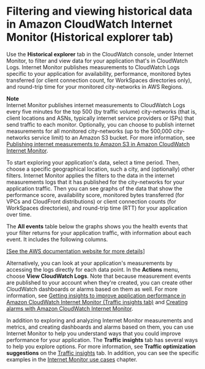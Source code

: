 # Filtering and viewing historical data in Amazon CloudWatch Internet Monitor \(Historical explorer tab\)<a name="CloudWatch-IM-historical-explorer"></a>

Use the **Historical explorer** tab in the CloudWatch console, under Internet Monitor, to filter and view data for your application that's in CloudWatch Logs\. Internet Monitor publishes measurements to CloudWatch Logs specific to your application for availability, performance, monitored bytes transferred \(or client connection count, for WorkSpaces directories only\), and round\-trip time for your monitored city\-networks in AWS Regions\.

**Note**  
Internet Monitor publishes internet measurements to CloudWatch Logs every five minutes for the top 500 \(by traffic volume\) city\-networks \(that is, client locations and ASNs, typically internet service providers or ISPs\) that send traffic to each monitor\. Optionally, you can choose to publish internet measurements for all monitored city\-networks \(up to the 500,000 city\-networks service limit\) to an Amazon S3 bucket\. For more information, see [Publishing internet measurements to Amazon S3 in Amazon CloudWatch Internet Monitor](CloudWatch-IM-get-started.Publish-to-S3.md)\.

To start exploring your application's data, select a time period\. Then, choose a specific geographical location, such a city, and \(optionally\) other filters\. Internet Monitor applies the filters to the data in the internet measurements logs that it has published for the city\-networks for your application traffic\. Then you can see graphs of the data that show the performance score, availability score, monitored bytes transferred \(for VPCs and CloudFront distributions\) or client connection counts \(for WorkSpaces directories\), and round\-trip time \(RTT\) for your application over time\.

The **All events** table below the graphs shows you the health events that your filter returns for your application traffic, with information about each event\. It includes the following columns\.

[\[See the AWS documentation website for more details\]](http://docs.aws.amazon.com/AmazonCloudWatch/latest/monitoring/CloudWatch-IM-historical-explorer.html)

Alternatively, you can look at your application's measurements by accessing the logs directly for each data point\. In the **Actions** menu, choose **View CloudWatch Logs**\. Note that because measurement events are published to your account when they're created, you can create other CloudWatch dashboards or alarms based on them as well\. For more information, see [Getting insights to improve application performance in Amazon CloudWatch Internet Monitor \(Traffic insights tab\)](CloudWatch-IM-insights.md) and [Creating alarms with Amazon CloudWatch Internet Monitor](CloudWatch-IM-create-alarm.md)\.

In addition to exploring and analyzing Internet Monitor measurements and metrics, and creating dashboards and alarms based on them, you can use Internet Monitor to help you understand ways that you could improve performance for your application\. The **Traffic insights** tab has several ways to help you explore options\. For more information, see **Traffic optimization suggestions** on the [Traffic insights](CloudWatch-IM-insights.md) tab\. In addition, you can see the specific examples in the [Internet Monitor use cases](CloudWatch-IM-use-cases.md) chapter\.
